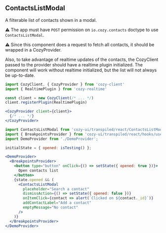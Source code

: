 ## ContactsListModal

A filterable list of contacts shown in a modal.

⚠️ The app must have `POST` permission on `io.cozy.contacts` doctype to use `ContactsListModal`.

⚠️ Since this component does a request to fetch all contacts, it should be wrapped in a CozyProvider.

Also, to take advantage of realtime updates of the contacts, the CozyClient passed to the provider should have a realtime plugin initialized. The component will work without realtime initialized, but the list will not always be up-to-date.

```jsx static
import CozyClient, { CozyProvider } from 'cozy-client'
import { RealtimePlugin } from 'cozy-realtime'

const client = new CozyClient(/* ... */)
client.registerPlugin(RealtimePlugin)

<CozyProvider client={client}>
  {/* ... */}
</CozyProvider>
```

```jsx
import ContactsListModal from 'cozy-ui/transpiled/react/ContactsListModal';
import { BreakpointsProvider } from 'cozy-ui/transpiled/react/hooks/useBreakpoints';
import DemoProvider from './DemoProvider';

initialState = { opened: isTesting() };

<DemoProvider>
  <BreakpointsProvider>
    <button type="button" onClick={() => setState({ opened: true })}>
      Open contacts list
    </button>
    {state.opened && (
      <ContactsListModal
        placeholder="Search a contact"
        dismissAction={() => setState({ opened: false })}
        onItemClick={contact => alert(`Clicked on ${contact._id}`)}
        addContactLabel="Add a contact"
        emptyMessage="No contact"
      />
    )}
  </BreakpointsProvider>
</DemoProvider>
```
